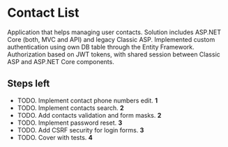 # Contact List

Application that helps managing user contacts. Solution includes ASP.NET Core (both, MVC and API) and legacy Classic ASP. Implemented custom authentication using own DB table through the Entity Framework. Authorization based on JWT tokens, with shared session between Classic ASP and ASP.NET Core components.

## Steps left


- TODO. Implement contact phone numbers edit. **1**
- TODO. Implement contacts search. **2**
- TODO. Add contacts validation and form masks. **2**
- TODO. Implement password reset. **3**
- TODO. Add CSRF security for login forms. **3**
- TODO. Cover with tests. **4**